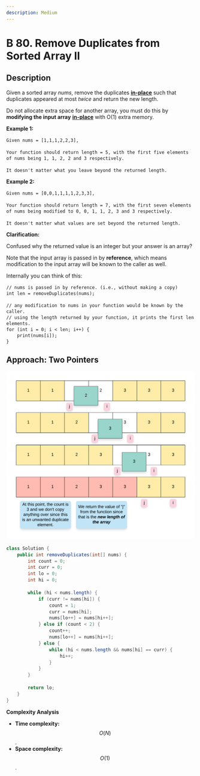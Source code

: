 ```yaml
---
description: Medium
---
```


# B 80. Remove Duplicates from Sorted Array II

## Description

Given a sorted array _nums_, remove the duplicates [**in-place**](https://en.wikipedia.org/wiki/In-place_algorithm) such that duplicates appeared at most _twice_ and return the new length.

Do not allocate extra space for another array, you must do this by **modifying the input array** [**in-place**](https://en.wikipedia.org/wiki/In-place_algorithm) with O\(1\) extra memory.

**Example 1:**

```text
Given nums = [1,1,1,2,2,3],

Your function should return length = 5, with the first five elements of nums being 1, 1, 2, 2 and 3 respectively.

It doesn't matter what you leave beyond the returned length.
```

**Example 2:**

```text
Given nums = [0,0,1,1,1,1,2,3,3],

Your function should return length = 7, with the first seven elements of nums being modified to 0, 0, 1, 1, 2, 3 and 3 respectively.

It doesn't matter what values are set beyond the returned length.
```

**Clarification:**

Confused why the returned value is an integer but your answer is an array?

Note that the input array is passed in by **reference**, which means modification to the input array will be known to the caller as well.

Internally you can think of this:

```text
// nums is passed in by reference. (i.e., without making a copy)
int len = removeDuplicates(nums);

// any modification to nums in your function would be known by the caller.
// using the length returned by your function, it prints the first len elements.
for (int i = 0; i < len; i++) {
    print(nums[i]);
}
```

## Approach: Two Pointers

![](../../../.gitbook/assets/image%20%28118%29.png)

```java
class Solution {
    public int removeDuplicates(int[] nums) {
        int count = 0;
        int curr = 0;
        int lo = 0;
        int hi = 0;

        while (hi < nums.length) {
            if (curr != nums[hi]) {
                count = 1;
                curr = nums[hi];
                nums[lo++] = nums[hi++];
            } else if (count < 2) {
                count++;
                nums[lo++] = nums[hi++];
            } else {
                while (hi < nums.length && nums[hi] == curr) {
                    hi++;
                }
            }
        }

        return lo;
    }
}
```

**Complexity Analysis**

* **Time complexity:** $$O(N)$$.
* **Space complexity:** $$O(1)$$.

